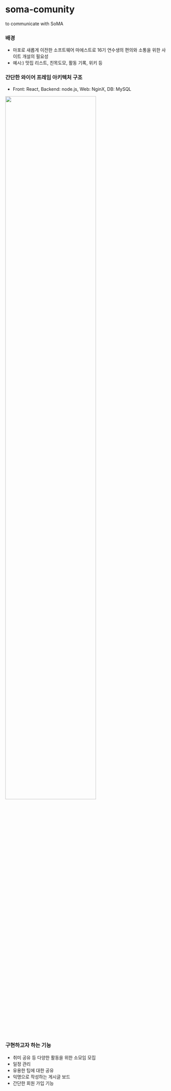 # soma-comunity
to communicate with SoMA

### 배경
- 마포로 새롭게 이전한 소프트웨어 마에스트로 16기 연수생의 편의와 소통을 위한 사이트 개설의 필요성
- 예시:) 맛집 리스트, 친목도모, 활동 기록, 위키 등

### 간단한 와이어 프레임 아키텍처 구조
- Front: React, Backend: node.js, Web: NginX, DB: MySQL
<img src="https://github.com/user-attachments/assets/fc5293b2-bb00-4f19-a990-a7cac4f5f28c" width=75%/>



### 구현하고자 하는 기능
- 취미 공유 등 다양한 활동을 위한 소모임 모집
- 일정 관리
- 유용한 팁에 대한 공유
- 익명으로 작성하는 게시글 보드
- 간단한 회원 가입 기능
